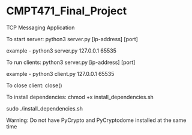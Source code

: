 # CMPT471_Final_Project
TCP Messaging Application

To start server:
  python3 server.py [ip-address] [port]
  
  example - python3 server.py 127.0.0.1 65535

To run clients:
  python3 server.py [ip-address] [port]
  
  example - python3 client.py 127.0.0.1 65535

To close client:
  close()

To install dependencies:
  chmod +x install_dependencies.sh
  
  sudo ./install_dependencies.sh
  
Warning: Do not have PyCrypto and PyCryptodome installed at the same time
